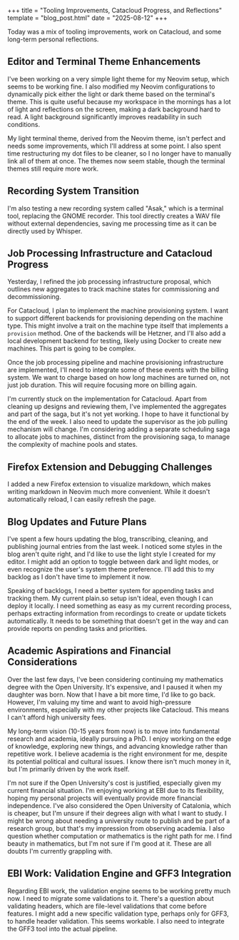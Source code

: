 +++
title = "Tooling Improvements, Catacloud Progress, and Reflections"
template = "blog_post.html"
date = "2025-08-12"
+++

Today was a mix of tooling improvements, work on Catacloud, and some long-term personal reflections.

## Editor and Terminal Theme Enhancements

I've been working on a very simple light theme for my Neovim setup, which seems to be working fine. I also modified my Neovim configurations to dynamically pick either the light or dark theme based on the terminal's theme. This is quite useful because my workspace in the mornings has a lot of light and reflections on the screen, making a dark background hard to read. A light background significantly improves readability in such conditions.

My light terminal theme, derived from the Neovim theme, isn't perfect and needs some improvements, which I'll address at some point. I also spent time restructuring my dot files to be cleaner, so I no longer have to manually link all of them at once. The themes now seem stable, though the terminal themes still require more work.

## Recording System Transition

I'm also testing a new recording system called "Asak," which is a terminal tool, replacing the GNOME recorder. This tool directly creates a WAV file without external dependencies, saving me processing time as it can be directly used by Whisper.

## Job Processing Infrastructure and Catacloud Progress

Yesterday, I refined the job processing infrastructure proposal, which outlines new aggregates to track machine states for commissioning and decommissioning. 

For Catacloud, I plan to implement the machine provisioning system. I want to support different backends for provisioning depending on the machine type. This might involve a trait on the machine type itself that implements a `provision` method. One of the backends will be Hetzner, and I'll also add a local development backend for testing, likely using Docker to create new machines. This part is going to be complex.

Once the job processing pipeline and machine provisioning infrastructure are implemented, I'll need to integrate some of these events with the billing system. We want to charge based on how long machines are turned on, not just job duration. This will require focusing more on billing again.

I'm currently stuck on the implementation for Catacloud. Apart from cleaning up designs and reviewing them, I've implemented the aggregates and part of the saga, but it's not yet working. I hope to have it functional by the end of the week. I also need to update the supervisor as the job pulling mechanism will change. I'm considering adding a separate scheduling saga to allocate jobs to machines, distinct from the provisioning saga, to manage the complexity of machine pools and states.


## Firefox Extension and Debugging Challenges

I added a new Firefox extension to visualize markdown, which makes writing markdown in Neovim much more convenient. While it doesn't automatically reload, I can easily refresh the page.

## Blog Updates and Future Plans

I've spent a few hours updating the blog, transcribing, cleaning, and publishing journal entries from the last week. I noticed some styles in the blog aren't quite right, and I'd like to use the light style I created for my editor. I might add an option to toggle between dark and light modes, or even recognize the user's system theme preference. I'll add this to my backlog as I don't have time to implement it now.

Speaking of backlogs, I need a better system for appending tasks and tracking them. My current plain.so setup isn't ideal, even though I can deploy it locally. I need something as easy as my current recording process, perhaps extracting information from recordings to create or update tickets automatically. It needs to be something that doesn't get in the way and can provide reports on pending tasks and priorities.

## Academic Aspirations and Financial Considerations

Over the last few days, I've been considering continuing my mathematics degree with the Open University. It's expensive, and I paused it when my daughter was born. Now that I have a bit more time, I'd like to go back. However, I'm valuing my time and want to avoid high-pressure environments, especially with my other projects like Catacloud. This means I can't afford high university fees.

My long-term vision (10-15 years from now) is to move into fundamental research and academia, ideally pursuing a PhD. I enjoy working on the edge of knowledge, exploring new things, and advancing knowledge rather than repetitive work. I believe academia is the right environment for me, despite its potential political and cultural issues. I know there isn't much money in it, but I'm primarily driven by the work itself.

I'm not sure if the Open University's cost is justified, especially given my current financial situation. I'm enjoying working at EBI due to its flexibility, hoping my personal projects will eventually provide more financial independence. I've also considered the Open University of Catalonia, which is cheaper, but I'm unsure if their degrees align with what I want to study. I might be wrong about needing a university route to publish and be part of a research group, but that's my impression from observing academia. I also question whether computation or mathematics is the right path for me. I find beauty in mathematics, but I'm not sure if I'm good at it. These are all doubts I'm currently grappling with.

## EBI Work: Validation Engine and GFF3 Integration

Regarding EBI work, the validation engine seems to be working pretty much now. I need to migrate some validations to it. There's a question about validating headers, which are file-level validations that come before features. I might add a new specific validation type, perhaps only for GFF3, to handle header validation. This seems workable. I also need to integrate the GFF3 tool into the actual pipeline.

